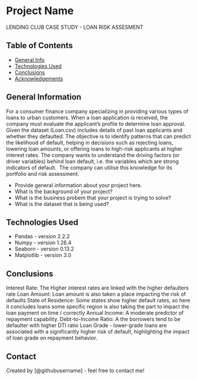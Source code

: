 # Project Name
LENDING CLUB CASE STUDY - LOAN RISK ASSESMENT


## Table of Contents
* [General Info](#general-information)
* [Technologies Used](#technologies-used)
* [Conclusions](#conclusions)
* [Acknowledgements](#acknowledgements)



## General Information
For a consumer finance company specializing in providing various types of loans to urban customers. When a loan application is received, the company must evaluate the applicant’s profile to determine loan approval. 
Given the dataset (Loan.csv) includes details of past loan applicants and whether they defaulted. 
The objective is to identify patterns that can predict the likelihood of default, helping in decisions such as rejecting loans, lowering loan amounts, or offering loans to high-risk applicants at higher interest rates.
The company wants to understand the driving factors (or driver variables) behind loan default, i.e. the variables which are strong indicators of default.  The company can utilise this knowledge for its portfolio and risk assessment. 

- Provide general information about your project here.
- What is the background of your project?
- What is the business probem that your project is trying to solve?
- What is the dataset that is being used?

## Technologies Used

-  Pandas - version 2.2.2
-  Numpy - version 1.26.4
-  Seaborn - version 0.13.2
-  Matplotlib - version 3.0


## Conclusions
Interest Rate: The Higher interest rates are linked with the higher defaulters rate
Loan Amount: Loan amount is also taken a place impacting the risk of  defaults
State of Residence: Some states show higher default rates, so here it concludes loans some specific region is also taking the part to impact the loan payment on time / correctly
Annual Income: A moderate predictor of repayment capability.
Debt-to-Income Ratio: A the borrowers tend to be defaulter with higher DTI ratio
Loan Grade - lower-grade loans are associated with a significantly higher risk of default, highlighting the impact of loan grade on repayment behavior. 




## Contact
Created by [@githubusername] - feel free to contact me!

